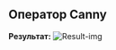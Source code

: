 ## Оператор Canny

**Результат:**
![Result-img](https://github.com/MeoW-2020-2/03.09.21_OpenCV_task-2/blob/v1.2_Canny/Result.png)
